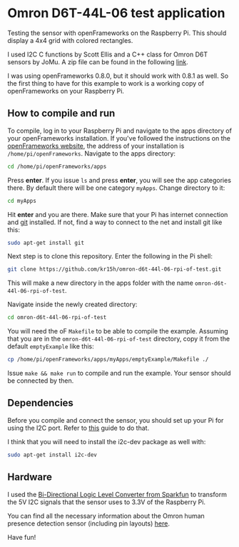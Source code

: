 Omron D6T-44L-06 test application
=================================

Testing the sensor with openFrameworks on the Raspberry Pi. This should display a 4x4 grid with colored rectangles.

I used I2C C functions by Scott Ellis and a C++ class for Omron D6T sensors by JoMu. A zip file can be found in the following [link](http://www.raspberrypi.org/forums/viewtopic.php?f=44&t=47465).

I was using openFrameworks 0.8.0, but it should work with 0.8.1 as well. So the first thing to have for this example to work is a working copy of openFrameworks on your Raspberry Pi.

How to compile and run
----------------------

To compile, log in to your Raspberry Pi and navigate to the apps directory of your openFrameworks installation. If you've followed the instructions on the [openFrameworks website](http://openframeworks.cc), the address of your installation is `/home/pi/openFrameworks`. Navigate to the apps directory:

```bash
cd /home/pi/openFrameworks/apps
```

Press **enter**. If you issue `ls` and press **enter**, you will see the app categories there. By default there will be one category `myApps`. Change directory to it:

```bash
cd myApps
```

Hit **enter** and you are there. Make sure that your Pi has internet connection and [git](http://git-scm.com) installed. If not, find a way to connect to the net and install git like this:

```bash
sudo apt-get install git
```

Next step is to clone this repository. Enter the following in the Pi shell:

```bash
git clone https://github.com/kr15h/omron-d6t-44l-06-rpi-of-test.git
```

This will make a new directory in the apps folder with the name `omron-d6t-44l-06-rpi-of-test`. 

Navigate inside the newly created directory:

```bash
cd omron-d6t-44l-06-rpi-of-test
```

You will need the oF `Makefile` to be able to compile the example. Assuming that you are in the `omron-d6t-44l-06-rpi-of-test` directory, copy it from the default `emptyExample` like this:

```bash
cp /home/pi/openFrameworks/apps/myApps/emptyExample/Makefile ./
```

Issue `make && make run` to compile and run the example. Your sensor should be connected by then.

Dependencies
------------

Before you compile and connect the sensor, you should set up your Pi for using the I2C port. Refer to [this](http://www.instructables.com/id/Raspberry-Pi-I2C-Python/) guide to do that.

I think that you will need to install the i2c-dev package as well with:

```bash
sudo apt-get install i2c-dev
```

Hardware
--------

I used the [Bi-Directional Logic Level Converter from Sparkfun](https://www.sparkfun.com/products/12009) to transform the 5V I2C signals that the sensor uses to 3.3V of the Raspberry Pi.

You can find all the necessary information about the Omron human presence detection sensor (including pin layouts) [here](http://www.tme.eu/en/details/d6t-44l-06/temperature-transducers/omron/#).

Have fun!
